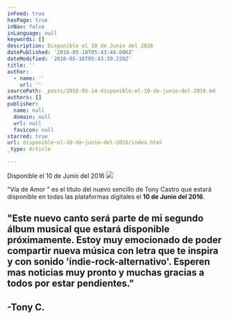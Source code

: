 ```yaml
---
inFeed: true
hasPage: true
inNav: false
inLanguage: null
keywords: []
description: Disponible el 10 de Junio del 2016
datePublished: '2016-05-18T05:43:44.006Z'
dateModified: '2016-05-18T05:43:39.220Z'
title: ''
author:
  - name: ''
    url: ''
sourcePath: _posts/2016-05-14-disponible-el-10-de-junio-del-2016.md
authors: []
publisher:
  name: null
  domain: null
  url: null
  favicon: null
starred: true
url: disponible-el-10-de-junio-del-2016/index.html
_type: Article

---
```

Disponible el 10 de Junio del 2016
![](https://the-grid-user-content.s3-us-west-2.amazonaws.com/95783186-5621-4dc4-988a-3dc74955168c.jpg)

"Vía de Amor " es el título del nuevo sencillo de Tony Castro que estará disponible en todas las plataformas digitales el **10 de Junio del 2016**.

## "Este nuevo canto será parte de mi segundo álbum musical que estará disponible próximamente. Estoy muy emocionado de poder compartir nueva música con letra que te inspira y con sonido 'indie-rock-alternativo'. Esperen mas noticias muy pronto y muchas gracias a todos por estar pendientes."

## -Tony C.